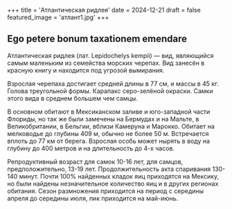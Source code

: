 +++
title = 'Атлантическая ридлея'
date = 2024-12-21
draft = false
featured_image = 'атлант1.jpg'
+++
## Ego petere bonum taxationem emendare
Атлантическая ридлея (лат. Lepidochelys kempii) — вид, являющийся самым маленьким из семейства морских черепах. Вид занесён в красную книгу и находится под угрозой вымирания.

Взрослая черепаха достигает средней длины в 77 см, и массы в 45 кг. Голова треугольной формы. Карапакс серо-зелёной окраски. Самки этого вида в среднем большем чем самцы.

В основном обитают в Мексиканском заливе и юго-западной части Флориды, но так же были замечены на Бермудах и на Мальте, в Великобритании, в Бельгии, вблизи Камеруна и Марокко. Обитает на мелководье до глубины 409 м, обычно не более 50 м. Встречается вплоть до 77 км от берега. Взрослая особь может нырять в воду на глубину до 400 метров и на длительность до 4-х часов.

Репродуктивный возраст для самок 10-16 лет, для самцов, предположительно, 13-19 лет. Продолжительность акта спаривания 130-140 минут. Почти 100% найденных кладок яиц приходятся на Мексику, но были найдены незначительное количество яиц и в других регионах обитания. Сезон размножения приходится на период с середины апреля до середины июля, пик приходится на май-июнь.